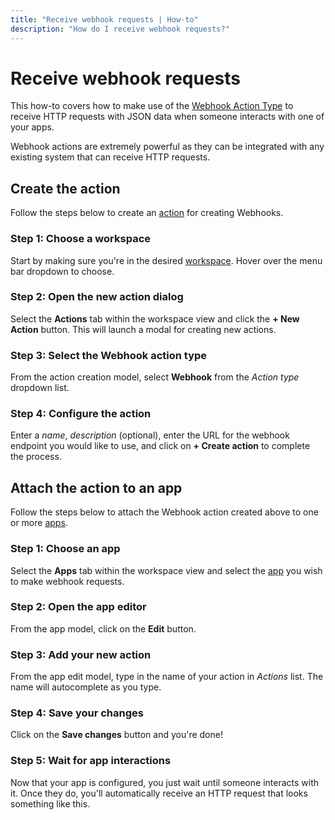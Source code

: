 ```yaml
---
title: "Receive webhook requests | How-to"
description: "How do I receive webhook requests?"
---
```


# Receive webhook requests

This how-to covers how to make use of the [Webhook Action Type](/reference/action-types/webhook/) to receive HTTP requests with JSON data when someone interacts with one of your apps.

Webhook actions are extremely powerful as they can be integrated with any existing system that can receive HTTP requests.

## Create the action

Follow the steps below to create an [action](/reference/actions/) for creating Webhooks.

### Step 1: Choose a workspace

Start by making sure you're in the desired [workspace](/reference/workspaces/). Hover over the menu bar dropdown to choose.

<CaptionedImage
  src="/images/navigation/choose-workspace-dropdown.png"
  alt="An expanded dropdown containing a list of available workspaces in the Routegy admin app"
  width="90%"
/>

### Step 2: Open the new action dialog

Select the **Actions** tab within the workspace view and click the **+ New Action** button. This will launch a modal for creating new actions.

<CaptionedImage
  src="/images/how-tos/create-new-action.png"
  alt="Highlighting the actions tab and 'New action' button within the Routegy admin app"
  width="90%"
/>

### Step 3: Select the Webhook action type

From the action creation model, select **Webhook** from the _Action type_ dropdown list.

<CaptionedImage
  src="/images/modals/office-create-action-webhook.png"
  alt="An expanded dropdown containing a list of available action types with 'Webhook' highlighted in the Routegy admin app"
  width="70%"
/>

### Step 4: Configure the action

Enter a _name_, _description_ (optional), enter the URL for the webhook endpoint you would like to use, and click on **+ Create action** to complete the process.

<CaptionedImage
  src="/images/modals/office-create-action-webhook-filled.png"
  alt="A configured webhook action in the 'New action' dialog with the 'Create action' button highlighted in the Routegy admin app"
  width="70%"
/>

## Attach the action to an app

Follow the steps below to attach the Webhook action created above to one or more [apps](/reference/apps/).


### Step 1: Choose an app

Select the **Apps** tab within the workspace view and select the [app](/reference/apps/) you wish to make webhook requests.

<CaptionedImage
  src="/images/how-tos/edit-app.png"
  alt="Highlighting the Apps tab and selection of a 'Coffee machine' app within the Routegy admin app"
  width="90%"
/>

### Step 2: Open the app editor

From the app model, click on the **Edit** button.

<CaptionedImage
  src="/images/modals/personal-office-coffee-machine-edit-app.png"
  alt="A 'Coffee machine' app in the app editor with the Edit button highlighted in the Routegy admin app"
  width="70%"
/>

### Step 3: Add your new action

From the app edit model, type in the name of your action in _Actions_ list. The name will autocomplete as you type.

<CaptionedImage
  src="/images/modals/personal-office-coffee-machine-edit-app-actions-webhook.png"
  alt="The webhook action being added to a 'Coffee machine' app using the app editor in the Routegy admin app"
  width="70%"
/>

### Step 4: Save your changes

Click on the **Save changes** button and you're done!

<CaptionedImage
  src="/images/modals/personal-office-coffee-machine-edit-app-actions-webhook-save.png"
  alt="Highlighting the 'Save changes' button in the app editor in the Routegy admin app"
  width="70%"
/>

### Step 5: Wait for app interactions

Now that your app is configured, you just wait until someone interacts with it. Once they do, you'll automatically receive an HTTP request that looks something like this.

<CaptionedImage
  src="/images/actions/personal-office-coffee-machine-webhook.png"
  alt="A JSON payload POSTed by an interaction with a Routegy app named 'Coffee machine' using the webhook action defined earlier in this tutorial"
  width="90%"
/>
